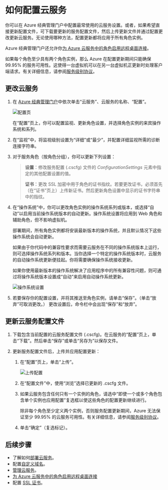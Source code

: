 <properties 
	pageTitle="如何配置云服务（经典管理门户）| Azure" 
	description="了解如何在 Azure 中配置云服务。了解如何更新云服务配置以及配置对角色实例的远程访问。" 
	services="cloud-services" 
	documentationCenter="" 
	authors="Thraka" 
	manager="timlt" 
	editor=""/>

<tags 
	ms.service="cloud-services" 
	ms.workload="tbd" 
	ms.tgt_pltfrm="na" 
	ms.devlang="na" 
	ms.topic="article" 
	ms.date="10/11/2016" 
	wacn.date="12/12/2016"
	ms.author="adegeo"/>





# 如何配置云服务


你可以在 Azure 经典管理门户中配置最常使用的云服务设置。或者，如果希望直接更新配置文件，可下载要更新的服务配置文件，然后上传更新文件并通过配置更改更新云服务。无论使用哪种方法，配置更新都将应用于所有角色实例。

Azure 经典管理门户还允许你[为 Azure 云服务中的角色启用远程桌面连接](/documentation/articles/cloud-services-role-enable-remote-desktop/)。

如果每个角色至少具有两个角色实例，那么 Azure 在配置更新期间只能确保 99.95% 的服务可用性。这使得一台虚拟机可以在另一台虚拟机正更新时处理客户端请求。有关详细信息，请参阅[服务级别协议](/support/legal/sla)。

## 更改云服务

1. 在 [Azure 经典管理门户](http://manage.windowsazure.cn)中依次单击“云服务”、云服务的名称、“配置”。

    ![配置页](./media/cloud-services-how-to-configure/CloudServices_ConfigurePage1.png)
    
    在“配置”页上，你可以配置监视、更新角色设置，并选择角色实例的来宾操作系统和系列。

2. 在“监视”中，将监视级别设置为“详细”或“最少”，并配置详细监视所需的诊断连接字符串。

3. 对于服务角色（按角色分组），你可以更新下列设置：
    
    >**设置**：修改服务配置 (.cscfg) 文件的 *ConfigurationSettings* 元素中指定的其他配置设置的值。
    >
    >**证书**：更改 SSL 加密中用于角色的证书指纹。若要更改证书，必须首先（在“证书”页上）上传新证书。然后更新角色设置中显示的证书字符串中的指纹。

4. 在“操作系统”中，你可以更改角色实例的操作系统系列或版本，或选择“自动”以启用当前操作系统版本的自动更新。操作系统设置将应用到 Web 角色和辅助角色，但不影响虚拟机。

    部署期间，所有角色实例都将安装最新版本的操作系统，并且默认情况下这些操作系统会自动更新。
    
    如果由于你代码中的兼容性要求而需要云服务在不同的操作系统版本上运行，则可选择操作系统系列和版本。当你选择一个特定的操作系统版本时，云服务的自动操作系统更新便挂起。你将需要确保操作系统接收更新。
    
    如果你使用最新版本的操作系统解决了应用程序中的所有兼容性问题，则可通过将操作系统版本设置成“自动”来启用自动操作系统更新。
    
    ![操作系统设置](./media/cloud-services-how-to-configure/CloudServices_ConfigurePage_OSSettings.png)

5. 若要保存你的配置设置，并将其推送至角色实例，请单击“保存”。（单击“放弃”可取消更改。） 更改设置后，命令栏中会出现“保存”和“放弃”。

## <a name="update-a-cloud-service-configuration-file"></a> 更新云服务配置文件

1. 下载包含当前配置的云服务配置文件 (.cscfg)。在云服务的“配置”页上，单击“下载”。然后单击“保存”或单击“另存为”以保存文件。

2. 更新服务配置文件后，上传并应用配置更新：

    1. 在“配置”页上，单击“上传”。
    
        ![上传配置](./media/cloud-services-how-to-configure/CloudServices_UploadConfigFile.png)
    
    2. 在“配置文件”中，使用“浏览”选择已更新的 .cscfg 文件。
    
    3. 如果云服务包含任何只有一个实例的角色，请选中“即使一个或多个角色包含单个实例也应用配置”复选框以使这些角色的配置更新继续进行。
    
        除非每个角色至少定义两个实例，否则服务配置更新期间，Azure 无法保证至少 99.95% 的云服务可用性。有关详细信息，请参阅[服务级别协议](/support/legal/sla)。
    
    4. 单击“确定”（复选标记）。


## 后续步骤

* 了解如何[部署云服务](/documentation/articles/cloud-services-how-to-create-deploy/)。
* 配置[自定义域名](/documentation/articles/cloud-services-custom-domain-name/)。
* [管理云服务](/documentation/articles/cloud-services-how-to-manage/)。
* [为 Azure 云服务中的角色启用远程桌面连接](/documentation/articles/cloud-services-role-enable-remote-desktop/)
* 配置 [SSL 证书](/documentation/articles/cloud-services-configure-ssl-certificate/)。

<!---HONumber=Mooncake_Quality_Review_1118_2016-->